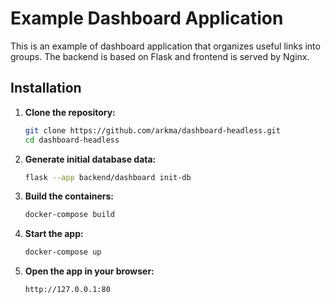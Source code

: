 # Example Dashboard Application


This is an example of dashboard application that organizes useful links into groups. The backend is based on Flask and frontend is served by Nginx.

## Installation

1. **Clone the repository:**
    ```sh
    git clone https://github.com/arkma/dashboard-headless.git
    cd dashboard-headless
    ```

2. **Generate initial database data:**
    ```sh
    flask --app backend/dashboard init-db
    ```

3. **Build the containers:**
    ```sh
    docker-compose build
    ```
4. **Start the app:**
    ```sh
    docker-compose up
    ```

3. **Open the app in your browser:**
    ```
    http://127.0.0.1:80
    ```
